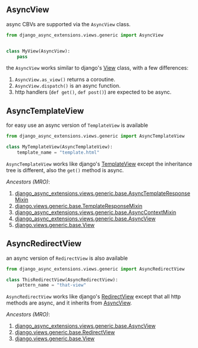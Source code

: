 ## AsyncView

async CBVs are supported via the `AsyncView` class.

```python
from django_async_extensions.views.generic import AsyncView


class MyView(AsyncView):
    pass
```

the `AsyncView` works similar to django's [View](https://docs.djangoproject.com/en/5.1/ref/class-based-views/base/#view) class, with a few differences:

1. `AsyncView.as_view()` returns a coroutine.
2. `AsyncView.dispatch()` is an async function.
3. http handlers (`def get()`, `def post()`) are expected to be async.


## AsyncTemplateView

for easy use an async version of `TemplateView` is available

```python
from django_async_extensions.views.generic import AsyncTemplateView

class MyTemplateView(AsyncTemplateView):
    template_name = "template.html"
```

`AsyncTemplateView` works like django's [TemplateView](https://docs.djangoproject.com/en/5.1/ref/class-based-views/base/#templateview) except the inheritance tree is different, also the `get()` method is async.

*Ancestors (MRO)*:

1. [django_async_extensions.views.generic.base.AsyncTemplateResponseMixin](mixins-simple.md#asynctemplateresponsemixin)
2. [django.views.generic.base.TemplateResponseMixin](https://docs.djangoproject.com/en/5.1/ref/class-based-views/mixins-simple/#django.views.generic.base.TemplateResponseMixin)
3. [django_async_extensions.views.generic.base.AsyncContextMixin](mixins-simple.md#asynccontextmixin)
4. [django_async_extensions.views.generic.base.AsyncView](base.md#asyncview)
5. [django.views.generic.base.View](https://docs.djangoproject.com/en/5.1/ref/class-based-views/base/#django.views.generic.base.View)


## AsyncRedirectView

an async version of `RedirectView` is also available

```python
from django_async_extensions.views.generic import AsyncRedirectView

class ThisRedirectView(AsyncRedirectView):
    pattern_name = "that-view"
```

`AsyncRedirectView` works like django's [RedirectView](https://docs.djangoproject.com/en/5.1/ref/class-based-views/base/#redirectview) except that all http methods are async, and it inherits from [AsyncView](base.md#asyncview).

*Ancestors (MRO)*:

1. [django_async_extensions.views.generic.base.AsyncView](base.md#asyncview)
2. [django.views.generic.base.RedirectView](https://docs.djangoproject.com/en/5.1/ref/class-based-views/base/#redirectview)
3. [django.views.generic.base.View](https://docs.djangoproject.com/en/5.1/ref/class-based-views/base/#django.views.generic.base.View)
